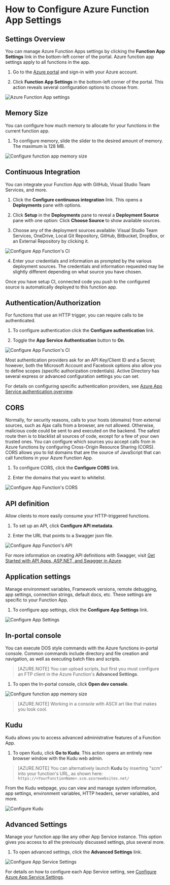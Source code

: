 <properties
	pageTitle="Configure Azure Functions App Settings | Microsoft Azure"
	description="Learn how to configure Azure function app settings."
	services=""
	documentationCenter=".net"
	authors="rachelap"
	manager="erikre"
	editor=""/>

<tags
	ms.assetID="9a0dd308-74c3-447c-9d78-7b7321c7a875"
	ms.service=""
	ms.workload="na"
	ms.tgt_pltfrm="dotnet"
	ms.devlang="na"
	ms.topic=""
	ms.date="10/28/2016"
	ms.author="rachelap"/>

# How to Configure Azure Function App Settings

## Settings Overview

You can manage Azure Function Apps settings by clicking the **Function App Settings** link in the bottom-left corner of the portal. Azure function app settings apply to all functions in the app.

1. Go to the [Azure portal](http://portal.azure.com) and sign-in with your Azure account.

2. Click **Function App Settings** in the bottom-left corner of the portal. This action reveals several configuration options to choose from. 

![Azure Function App settings](./media/functions-how-to-use-azure-function-app-settings/azure-function-app-main.png)

## Memory Size

You can configure how much memory to allocate for your functions in the current function app. 

1. To configure memory, slide the slider to the desired amount of memory. The maximum is 128 MB.

![Configure function app memory size](./media/functions-how-to-use-azure-function-app-settings/configure-function-app-memory-size.png)

## Continuous Integration

You can integrate your Function App with GitHub, Visual Studio Team Services, and more.

1. Click the  **Configure continuous integration** link. This  opens a **Deployments** pane with options.

2. Click **Setup** in the **Deployments** pane to reveal a **Deployment Source** pane with one option: Click **Choose Source** to show available sources. 

3. Choose any of the deployment sources available: Visual Studio Team Services, OneDrive, Local Git Repository, GitHub, Bitbucket, DropBox, or an External Repository by clicking it. 

![Configure App Function's CI](./media/functions-how-to-use-azure-function-app-settings/configure-function-ci.png)

4. Enter your credentials and information as prompted by the various deployment sources. The credentials and information requested may be slightly different depending on what source you have chosen. 

Once you have setup CI, connected code you push to the configured source is automatically deployed to this function app.

## Authentication/Authorization

For functions that use an HTTP trigger, you can require calls to be authenticated.

1. To configure authentication click the **Configure authentication** link.

2. Toggle the **App Service Authentication** button to **On**.

![Configure App Function's CI](./media/functions-how-to-use-azure-function-app-settings/configure-function-app-authentication.png)

Most authentication providers ask for an API Key/Client ID and a Secret; however, both the Microsoft Account and Facebook options also allow you to define scopes (specific authorization credentials). Active Directory has several express or advanced configuration settings you can set.

For details on configuring specific authentication providers, see 
[Azure App Service authentication overview](../app-service/app-service-authentication-overview.md).

## CORS

Normally, for security reasons, calls to your hosts (domains) from external sources, such as Ajax calls from a browser, are not allowed. Otherwise, malicious code could be sent to and executed on the backend. The safest route then is to blacklist all sources of code, except for a few of your own trusted ones. You can configure which sources you accept calls from in Azure functions by configuring Cross-Origin Resource Sharing (CORS). CORS allows you to list domains that are the source of JavaScript that can call functions in your Azure Function App. 

1. To configure CORS, click the **Configure CORS** link. 

2. Enter the domains that you want to whitelist.

![Configure App Function's CORS](./media/functions-how-to-use-azure-function-app-settings/configure-function-app-cors.png)

## API definition

Allow clients to more easily consume your HTTP-triggered functions.

1. To set up an API, click **Configure API metadata**. 

2. Enter the URL that points to a Swagger json file.

![Configure App Function's API](./media/functions-how-to-use-azure-function-app-settings/configure-function-app-apidef.png)

For more information on creating API definitions with Swagger, visit [Get Started with API Apps, ASP.NET, and Swagger in Azure](../app-service-api/app-service-api-dotnet-get-started.md).

## Application settings

Manage environment variables, Framework versions, remote debugging, app settings, connection strings, default docs, etc. These settings are specific to your Function App. 

1. To configure app settings, click the **Configure App Settings** link. 

![Configure App Settings](./media/functions-how-to-use-azure-function-app-settings/configure-function-app-settings.png)

## In-portal console

You can execute DOS style commands with the Azure functions in-portal console. Common commands include directory and file creation and navigation, as well as executing batch files and scripts. 

 >[AZURE.NOTE] You can upload scripts, but first you must configure an FTP client in the Azure Function's **Advanced Settings**.

1. To open the In-portal console, click **Open dev console**.

![Configure function app memory size](./media/functions-how-to-use-azure-function-app-settings/configure-function-console.png)

>[AZURE.NOTE] Working in a console with ASCII art like that makes you look cool.

## Kudu

Kudu allows you to access advanced administrative features of a Function App.

1. To open Kudu, click **Go to Kudu**. This action opens an entirely new browser window with the Kudu web admin.

 >[AZURE.NOTE] You can alternatively launch **Kudu** by inserting "scm" into your function's URL, as shown here: ```https://<YourFunctionName>.scm.azurewebsites.net/```

From the Kudu webpage, you can view and manage system information, app settings, environment variables, HTTP headers, server variables, and more.

![Configure Kudu](./media/functions-how-to-use-azure-function-app-settings/configure-function-app-kudu.png)

## Advanced Settings

Manage your function app like any other App Service instance. This option gives you access to all the previously discussed settings, plus several more.  

1. To open advanced settings, click the **Advanced Settings** link. 

![Configure App Service Settings](./media/functions-how-to-use-azure-function-app-settings/configure-function-app-appservice-settings.png)

For details on how to configure each App Service setting, see 
[Configure Azure App Service Settings](../app-service-web/web-sites-configure.md).


